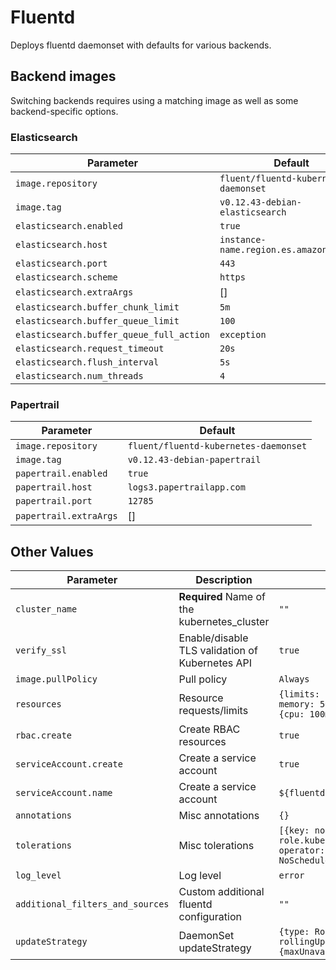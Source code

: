 # Fluentd

Deploys fluentd daemonset with defaults for various backends.

## Backend images

Switching backends requires using a matching image as well as some backend-specific options.

### Elasticsearch

| Parameter | Default |
| --------- | ------- |
| `image.repository` | `fluent/fluentd-kubernetes-daemonset` |
| `image.tag` | `v0.12.43-debian-elasticsearch` |
| `elasticsearch.enabled` |  `true` |
| `elasticsearch.host` | `instance-name.region.es.amazonaws.com` |
| `elasticsearch.port` | `443` |
| `elasticsearch.scheme` | `https` |
| `elasticsearch.extraArgs` | [] |
| `elasticsearch.buffer_chunk_limit` | `5m` |
| `elasticsearch.buffer_queue_limit` | `100` |
| `elasticsearch.buffer_queue_full_action` | `exception` |
| `elasticsearch.request_timeout` | `20s` |
| `elasticsearch.flush_interval` | `5s` |
| `elasticsearch.num_threads` | `4` |


### Papertrail

| Parameter | Default |
| --------- | ------- |
| `image.repository` | `fluent/fluentd-kubernetes-daemonset` |
| `image.tag` | `v0.12.43-debian-papertrail` |
| `papertrail.enabled` | `true` |
| `papertrail.host` | `logs3.papertrailapp.com` |
| `papertrail.port` | `12785` |
| `papertrail.extraArgs` | [] |

## Other Values

| Parameter | Description | Default |
| --------- | ----------- | ------- |
| `cluster_name` | **Required** Name of the kubernetes_cluster | `""` |
| `verify_ssl` | Enable/disable TLS validation of Kubernetes API | `true` |
| `image.pullPolicy` | Pull policy | `Always` |
| `resources` | Resource requests/limits | `{limits: {cpu: 100m, memory: 500Mi}, requests: {cpu: 100m, memory: 500Mi}` |
| `rbac.create` | Create RBAC resources | `true` |
| `serviceAccount.create` | Create a service account | `true` |
| `serviceAccount.name` | Create a service account | `${fluentd.fullname}` |
| `annotations` | Misc annotations | `{}` |
| `tolerations` | Misc tolerations | `[{key: node-role.kubernetes.io/master, operator: Exists, effect: NoSchedule}]` |
| `log_level` | Log level | `error` |
| `additional_filters_and_sources` | Custom additional fluentd configuration | `""` |
| `updateStrategy` | DaemonSet updateStrategy | `{type: RollingUpdate, rollingUpdate: {maxUnavailable: 10}}` |
